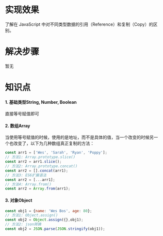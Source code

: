 # 实现效果

了解在 JavaScript 中对不同类型数据的引用（Reference）和复制（Copy）的区别。



# 解决步骤

暂无



# 知识点

#### 1. 基础类型String, Number, Boolean

直接等号赋值即可

#### 2. 数组Array

当使用等号赋值的时候，使用的是地址，而不是具体的值，当一个改变的时候另一个也改变了，以下为几种数组真正复制的方法：

```javascript 
const arr1 = ['Wes', 'Sarah', 'Ryan', 'Poppy'];
// 方法1: Array.prototype.slice()
const arr2 = arr1.slice();
// 方法2: Array.prototype.concat()
const arr2 = [].concat(arr1);
// 方法3: ES6扩展语法
const arr2 = [...arr1];
// 方法4: Array.from()
const arr2 = Array.from(arr1);
```

#### 3. 对象Object

```javascript
const obj1 = {name: 'Wes Bos', age: 80};
// 方法1: Object.assign()
const obj2 = Object.assign({},obj1);
// 方法2: json转换
const obj2 = JSON.parse(JSON.stringify(obj1));
```

